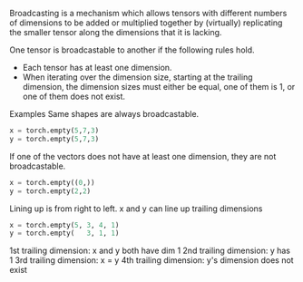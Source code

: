 Broadcasting is a mechanism which allows tensors with different numbers of dimensions to be added or multiplied together by (virtually) replicating the smaller tensor along the dimensions that it is lacking. 

One tensor is broadcastable to another if the following rules hold.
- Each tensor has at least one dimension.
- When iterating over the dimension size, starting at the trailing dimension, the dimension sizes must either be equal, one of them is 1, or one of them does not exist.

Examples
Same shapes are always broadcastable.
```Python
x = torch.empty(5,7,3)
y = torch.empty(5,7,3)
```

If one of the vectors does not have at least one dimension, they are not broadcastable.
```Python
x = torch.empty((0,))
y = torch.empty(2,2)
```

Lining up is from right to left.
x and y can line up trailing dimensions
```Python
x = torch.empty(5, 3, 4, 1)
y = torch.empty(   3, 1, 1)
```
1st trailing dimension: x and y both have dim 1
2nd trailing dimension: y has 1
3rd trailing dimension: x = y
4th trailing dimension: y's dimension does not exist